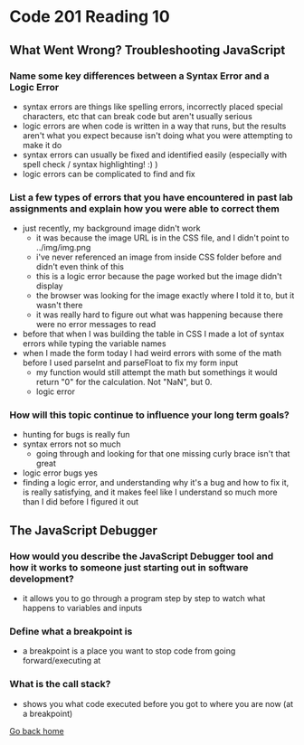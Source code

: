 # Code 201 Reading 10

## What Went Wrong? Troubleshooting JavaScript

### Name some key differences between a Syntax Error and a Logic Error

- syntax errors are things like spelling errors, incorrectly placed special characters, etc that can break code but aren't usually serious
- logic errors are when code is written in a way that runs, but the results aren't what you expect because isn't doing what you were attempting to make it do
- syntax errors can usually be fixed and identified easily (especially with spell check / syntax highlighting! :) )
- logic errors can be complicated to find and fix

### List a few types of errors that you have encountered in past lab assignments and explain how you were able to correct them

- just recently, my background image didn't work
  - it was because the image URL is in the CSS file, and I didn't point to ../img/img.png
  - i've never referenced an image from inside CSS folder before and didn't even think of this
  - this is a logic error because the page worked but the image didn't display
  - the browser was looking for the image exactly where I told it to, but it wasn't there
  - it was really hard to figure out what was happening because there were no error messages to read
- before that when I was building the table in CSS I made a lot of syntax errors while typing the variable names
- when I made the form today I had weird errors with some of the math before I used parseInt and parseFloat to fix my form input
  - my function would still attempt the math but somethings it would return "0" for the calculation. Not "NaN", but 0.
  - logic error

### How will this topic continue to influence your long term goals?

- hunting for bugs is really fun
- syntax errors not so much
  - going through and looking for that one missing curly brace isn't that great
- logic error bugs yes
- finding a logic error, and understanding why it's a bug and how to fix it, is really satisfying, and it makes feel like I understand so much more than I did before I figured it out

## The JavaScript Debugger

### How would you describe the JavaScript Debugger tool and how it works to someone just starting out in software development?

- it allows you to go through a program step by step to watch what happens to variables and inputs

### Define what a breakpoint is

- a breakpoint is a place you want to stop code from going forward/executing at

### What is the call stack?

- shows you what code executed before you got to where you are now (at a breakpoint)

[Go back home](/reading-notes/)
